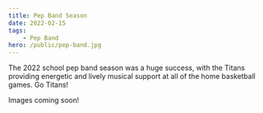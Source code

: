 ```yaml
---
title: Pep Band Season
date: 2022-02-15
tags:
    - Pep Band
hero: /public/pep-band.jpg
---
```


The 2022 school pep band season was a huge success, with the Titans providing energetic and lively musical support at all of the home basketball games. Go Titans!

<!-- TODO: Generate with template -->
Images coming soon!

